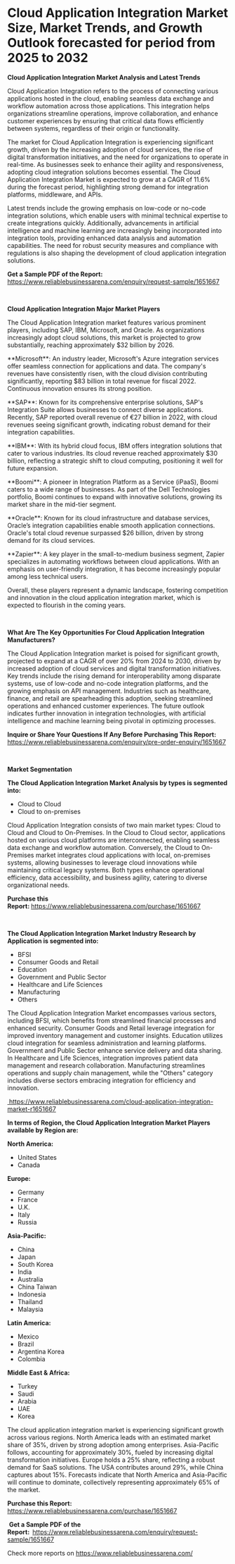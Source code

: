 <p><h1>Cloud Application Integration Market Size, Market Trends, and Growth Outlook forecasted for period from 2025 to 2032</h1></p><p><strong>Cloud Application Integration Market Analysis and Latest Trends</strong></p>
<p><p>Cloud Application Integration refers to the process of connecting various applications hosted in the cloud, enabling seamless data exchange and workflow automation across those applications. This integration helps organizations streamline operations, improve collaboration, and enhance customer experiences by ensuring that critical data flows efficiently between systems, regardless of their origin or functionality.</p><p>The market for Cloud Application Integration is experiencing significant growth, driven by the increasing adoption of cloud services, the rise of digital transformation initiatives, and the need for organizations to operate in real-time. As businesses seek to enhance their agility and responsiveness, adopting cloud integration solutions becomes essential. The Cloud Application Integration Market is expected to grow at a CAGR of 11.6% during the forecast period, highlighting strong demand for integration platforms, middleware, and APIs.</p><p>Latest trends include the growing emphasis on low-code or no-code integration solutions, which enable users with minimal technical expertise to create integrations quickly. Additionally, advancements in artificial intelligence and machine learning are increasingly being incorporated into integration tools, providing enhanced data analysis and automation capabilities. The need for robust security measures and compliance with regulations is also shaping the development of cloud application integration solutions.</p></p>
<p><strong>Get a Sample PDF of the Report:&nbsp;</strong> <a href="https://www.reliablebusinessarena.com/enquiry/request-sample/1651667?utm_campaign=1902&utm_medium=2&utm_source=Github&utm_content=ia&utm_term=09032025&utm_id=cloud-application-integration">https://www.reliablebusinessarena.com/enquiry/request-sample/1651667</a></p>
<p>&nbsp;</p>
<p><strong>Cloud Application Integration Major Market Players</strong></p>
<p><p>The Cloud Application Integration market features various prominent players, including SAP, IBM, Microsoft, and Oracle. As organizations increasingly adopt cloud solutions, this market is projected to grow substantially, reaching approximately $32 billion by 2026.</p><p>**Microsoft**: An industry leader, Microsoft's Azure integration services offer seamless connection for applications and data. The company's revenues have consistently risen, with the cloud division contributing significantly, reporting $83 billion in total revenue for fiscal 2022. Continuous innovation ensures its strong position.</p><p>**SAP**: Known for its comprehensive enterprise solutions, SAP's Integration Suite allows businesses to connect diverse applications. Recently, SAP reported overall revenue of €27 billion in 2022, with cloud revenues seeing significant growth, indicating robust demand for their integration capabilities.</p><p>**IBM**: With its hybrid cloud focus, IBM offers integration solutions that cater to various industries. Its cloud revenue reached approximately $30 billion, reflecting a strategic shift to cloud computing, positioning it well for future expansion.</p><p>**Boomi**: A pioneer in Integration Platform as a Service (iPaaS), Boomi caters to a wide range of businesses. As part of the Dell Technologies portfolio, Boomi continues to expand with innovative solutions, growing its market share in the mid-tier segment.</p><p>**Oracle**: Known for its cloud infrastructure and database services, Oracle’s integration capabilities enable smooth application connections. Oracle's total cloud revenue surpassed $26 billion, driven by strong demand for its cloud services.</p><p>**Zapier**: A key player in the small-to-medium business segment, Zapier specializes in automating workflows between cloud applications. With an emphasis on user-friendly integration, it has become increasingly popular among less technical users.</p><p>Overall, these players represent a dynamic landscape, fostering competition and innovation in the cloud application integration market, which is expected to flourish in the coming years.</p></p>
<p>&nbsp;</p>
<p><strong>What Are The Key Opportunities For Cloud Application Integration Manufacturers?</strong></p>
<p><p>The Cloud Application Integration market is poised for significant growth, projected to expand at a CAGR of over 20% from 2024 to 2030, driven by increased adoption of cloud services and digital transformation initiatives. Key trends include the rising demand for interoperability among disparate systems, use of low-code and no-code integration platforms, and the growing emphasis on API management. Industries such as healthcare, finance, and retail are spearheading this adoption, seeking streamlined operations and enhanced customer experiences. The future outlook indicates further innovation in integration technologies, with artificial intelligence and machine learning being pivotal in optimizing processes.</p></p>
<p><strong>Inquire or Share Your Questions If Any Before Purchasing This Report:</strong> <a href="https://www.reliablebusinessarena.com/enquiry/pre-order-enquiry/1651667?utm_campaign=1902&utm_medium=2&utm_source=Github&utm_content=ia&utm_term=09032025&utm_id=cloud-application-integration">https://www.reliablebusinessarena.com/enquiry/pre-order-enquiry/1651667</a></p>
<p>&nbsp;</p>
<p><strong>Market Segmentation</strong></p>
<p><strong>The Cloud Application Integration Market Analysis by types is segmented into:</strong></p>
<p><ul><li>Cloud to Cloud</li><li>Cloud to on-premises</li></ul></p>
<p><p>Cloud Application Integration consists of two main market types: Cloud to Cloud and Cloud to On-Premises. In the Cloud to Cloud sector, applications hosted on various cloud platforms are interconnected, enabling seamless data exchange and workflow automation. Conversely, the Cloud to On-Premises market integrates cloud applications with local, on-premises systems, allowing businesses to leverage cloud innovations while maintaining critical legacy systems. Both types enhance operational efficiency, data accessibility, and business agility, catering to diverse organizational needs.</p></p>
<p><strong>Purchase this Report:&nbsp;</strong><a href="https://www.reliablebusinessarena.com/purchase/1651667?utm_campaign=1902&utm_medium=2&utm_source=Github&utm_content=ia&utm_term=09032025&utm_id=cloud-application-integration">https://www.reliablebusinessarena.com/purchase/1651667</a></p>
<p>&nbsp;</p>
<p><strong>The Cloud Application Integration Market Industry Research by Application is segmented into:</strong></p>
<p><ul><li>BFSI</li><li>Consumer Goods and Retail</li><li>Education</li><li>Government and Public Sector</li><li>Healthcare and Life Sciences</li><li>Manufacturing</li><li>Others</li></ul></p>
<p><p>The Cloud Application Integration Market encompasses various sectors, including BFSI, which benefits from streamlined financial processes and enhanced security. Consumer Goods and Retail leverage integration for improved inventory management and customer insights. Education utilizes cloud integration for seamless administration and learning platforms. Government and Public Sector enhance service delivery and data sharing. In Healthcare and Life Sciences, integration improves patient data management and research collaboration. Manufacturing streamlines operations and supply chain management, while the "Others" category includes diverse sectors embracing integration for efficiency and innovation.</p></p>
<p><a href="https://www.reliablebusinessarena.com/cloud-application-integration-market-r1651667?utm_campaign=1902&utm_medium=2&utm_source=Github&utm_content=ia&utm_term=09032025&utm_id=cloud-application-integration">&nbsp;https://www.reliablebusinessarena.com/cloud-application-integration-market-r1651667</a></p>
<p><strong>In terms of Region, the Cloud Application Integration Market Players available by Region are:</strong></p>
<p>
    <p> <strong> North America: </strong>
        <ul>
            <li>United States</li>
            <li>Canada</li>
        </ul>
        </p> 
    <p> <strong> Europe: </strong>
        <ul>
            <li>Germany</li>
            <li>France</li>
            <li>U.K.</li>
            <li>Italy</li>
            <li>Russia</li>
        </ul>
        </p> 
    <p> <strong> Asia-Pacific: </strong>
        <ul>
            <li>China</li>
            <li>Japan</li>
            <li>South Korea</li>
            <li>India</li>
            <li>Australia</li>
            <li>China Taiwan</li>
            <li>Indonesia</li>
            <li>Thailand</li>
            <li>Malaysia</li>
        </ul>
        </p> 
    <p> <strong> Latin America: </strong>
        <ul>
            <li>Mexico</li>
            <li>Brazil</li>
            <li>Argentina Korea</li>
            <li>Colombia</li>
        </ul>
        </p> 
    <p> <strong> Middle East & Africa: </strong>
        <ul>
            <li>Turkey</li>
            <li>Saudi</li>
            <li>Arabia</li>
            <li>UAE</li>
            <li>Korea</li>
        </ul>
    </p>
    </p>
<p><p>The cloud application integration market is experiencing significant growth across various regions. North America leads with an estimated market share of 35%, driven by strong adoption among enterprises. Asia-Pacific follows, accounting for approximately 30%, fueled by increasing digital transformation initiatives. Europe holds a 25% share, reflecting a robust demand for SaaS solutions. The USA contributes around 29%, while China captures about 15%. Forecasts indicate that North America and Asia-Pacific will continue to dominate, collectively representing approximately 65% of the market.</p></p>
<p><strong>Purchase this Report: </strong><a href="https://www.reliablebusinessarena.com/purchase/1651667?utm_campaign=1902&utm_medium=2&utm_source=Github&utm_content=ia&utm_term=09032025&utm_id=cloud-application-integration">https://www.reliablebusinessarena.com/purchase/1651667</a></p>
<p>&nbsp;<strong>Get a Sample PDF of the Report:&nbsp;&nbsp;</strong><a href="https://www.reliablebusinessarena.com/enquiry/request-sample/1651667?utm_campaign=1902&utm_medium=2&utm_source=Github&utm_content=ia&utm_term=09032025&utm_id=cloud-application-integration">https://www.reliablebusinessarena.com/enquiry/request-sample/1651667</a></p>
<p><strong></strong></p>
<p>Check more reports on <a href="https://www.reliablebusinessarena.com/?utm_campaign=1902&utm_medium=2&utm_source=Github&utm_content=ia&utm_term=09032025&utm_id=cloud-application-integration">https://www.reliablebusinessarena.com/</a></p>